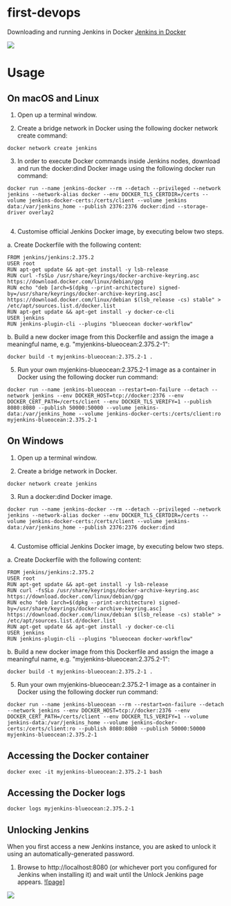 # first-devops

Downloading and running Jenkins in Docker
[Jenkins in Docker](https://www.jenkins.io/doc/book/installing/docker/)

<img src="https://jenkins.io/sites/default/files/jenkins_logo.png"/>

# Usage

## On macOS and Linux

1. Open up a terminal window.

2. Create a bridge network in Docker using the following docker network create command:

```
docker network create jenkins
```
3. In order to execute Docker commands inside Jenkins nodes, download and run the docker:dind Docker image using the following docker run command:

```
docker run --name jenkins-docker --rm --detach --privileged --network jenkins --network-alias docker --env DOCKER_TLS_CERTDIR=/certs --volume jenkins-docker-certs:/certs/client --volume jenkins data:/var/jenkins_home --publish 2376:2376 docker:dind --storage-driver overlay2
  
```
4. Customise official Jenkins Docker image, by executing below two steps.

a. Create Dockerfile with the following content:
  
```
FROM jenkins/jenkins:2.375.2
USER root
RUN apt-get update && apt-get install -y lsb-release
RUN curl -fsSLo /usr/share/keyrings/docker-archive-keyring.asc https://download.docker.com/linux/debian/gpg
RUN echo "deb [arch=$(dpkg --print-architecture) signed-by=/usr/share/keyrings/docker-archive-keyring.asc] https://download.docker.com/linux/debian $(lsb_release -cs) stable" > /etc/apt/sources.list.d/docker.list
RUN apt-get update && apt-get install -y docker-ce-cli
USER jenkins
RUN jenkins-plugin-cli --plugins "blueocean docker-workflow"

```
b. Build a new docker image from this Dockerfile and assign the image a meaningful name, e.g. "myjenkins-blueocean:2.375.2-1":

```
docker build -t myjenkins-blueocean:2.375.2-1 .

```
5. Run your own myjenkins-blueocean:2.375.2-1 image as a container in Docker using the following docker run command:

```
docker run --name jenkins-blueocean --restart=on-failure --detach --network jenkins --env DOCKER_HOST=tcp://docker:2376 --env DOCKER_CERT_PATH=/certs/client --env DOCKER_TLS_VERIFY=1 --publish 8080:8080 --publish 50000:50000 --volume jenkins-data:/var/jenkins_home --volume jenkins-docker-certs:/certs/client:ro myjenkins-blueocean:2.375.2-1

```
## On Windows

1. Open up a terminal window.

2. Create a bridge network in Docker.

```
docker network create jenkins
```
3. Run a docker:dind Docker image.

```
docker run --name jenkins-docker --rm --detach --privileged --network jenkins --network-alias docker --env DOCKER_TLS_CERTDIR=/certs --volume jenkins-docker-certs:/certs/client --volume jenkins-data:/var/jenkins_home --publish 2376:2376 docker:dind
  
```
4. Customise official Jenkins Docker image, by executing below two steps.

a. Create Dockerfile with the following content:
  
```
FROM jenkins/jenkins:2.375.2
USER root
RUN apt-get update && apt-get install -y lsb-release
RUN curl -fsSLo /usr/share/keyrings/docker-archive-keyring.asc https://download.docker.com/linux/debian/gpg
RUN echo "deb [arch=$(dpkg --print-architecture) signed-by=/usr/share/keyrings/docker-archive-keyring.asc] https://download.docker.com/linux/debian $(lsb_release -cs) stable" > /etc/apt/sources.list.d/docker.list
RUN apt-get update && apt-get install -y docker-ce-cli
USER jenkins
RUN jenkins-plugin-cli --plugins "blueocean docker-workflow"

```
b. Build a new docker image from this Dockerfile and assign the image a meaningful name, e.g. "myjenkins-blueocean:2.375.2-1":

```
docker build -t myjenkins-blueocean:2.375.2-1 .

```
5. Run your own myjenkins-blueocean:2.375.2-1 image as a container in Docker using the following docker run command:

```
docker run --name jenkins-blueocean --rm --restart=on-failure --detach --network jenkins --env DOCKER_HOST=tcp://docker:2376 --env DOCKER_CERT_PATH=/certs/client --env DOCKER_TLS_VERIFY=1 --volume jenkins-data:/var/jenkins_home --volume jenkins-docker-certs:/certs/client:ro --publish 8080:8080 --publish 50000:50000 myjenkins-blueocean:2.375.2-1

```
## Accessing the Docker container

```
docker exec -it myjenkins-blueocean:2.375.2-1 bash
```

## Accessing the Docker logs

```
docker logs myjenkins-blueocean:2.375.2-1
```

## Unlocking Jenkins

When you first access a new Jenkins instance, you are asked to unlock it using an automatically-generated password.

1. Browse to http://localhost:8080 (or whichever port you configured for Jenkins when installing it) and wait until the Unlock Jenkins page appears.
[![page]](https://www.jenkins.io/doc/book/resources/tutorials/setup-jenkins-01-unlock-jenkins-page.jpg)
<img src="https://www.jenkins.io/doc/book/resources/tutorials/setup-jenkins-01-unlock-jenkins-page.jpg"/>
